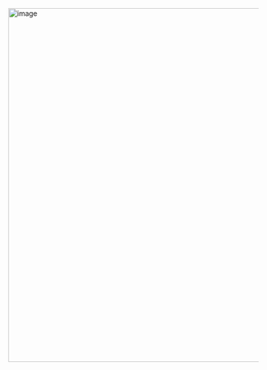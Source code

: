 

<img width="713" alt="image" src="https://github.com/sm55555/k8s/assets/38831314/9c113fc3-f0f9-409d-9d96-bae8a3fd3abc">

